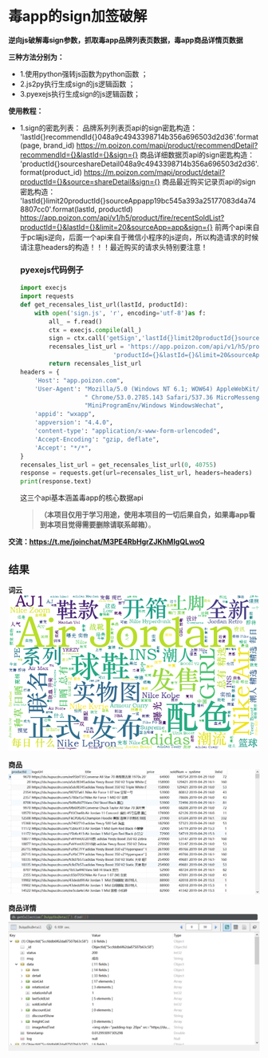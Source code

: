 # 毒app的sign加签破解
**逆向js破解毒sign参数，抓取毒app品牌列表页数据，毒app商品详情页数据**

**三种方法分别为：**
- 1.使用python强转js函数为python函数 ；
- 2.js2py执行生成sign的js逻辑函数 ；
- 3.pyexejs执行生成sign的js逻辑函数；

**使用教程：**
- 1.sign的密匙列表：
    品牌系列列表页api的sign密匙构造：
              'lastId{}recommendId{}048a9c4943398714b356a696503d2d36'.format(page, brand_id)
               https://m.poizon.com/mapi/product/recommendDetail?recommendId={}&lastId={}&sign={}
    商品详细数据页api的sign密匙构造：   
              'productId{}sourceshareDetail048a9c4943398714b356a696503d2d36'.format(product_id)
               https://m.poizon.com/mapi/product/detail?productId={}&source=shareDetail&sign={}
    商品最近购买记录页api的sign密匙构造：
              'lastId{}limit20productId{}sourceAppapp19bc545a393a25177083d4a748807cc0'.format(lastId, productId)
               https://app.poizon.com/api/v1/h5/product/fire/recentSoldList?productId={}&lastId={}&limit=20&sourceApp=app&sign={}
    前两个api来自于pc端js逆向，后面一个api来自于微信小程序的js逆向，所以构造请求的时候请注意headers的构造！！！最近购买的请求头特别要注意！
    ### pyexejs代码例子
    ``` python
    import execjs
    import requests
    def get_recensales_list_url(lastId, productId):
        with open('sign.js', 'r', encoding='utf-8')as f:
            all_ = f.read()
            ctx = execjs.compile(all_)
            sign = ctx.call('getSign','lastId{}limit20productId{}sourceAppapp19bc545a393a25177083d4a748807cc0'.format(lastId,productId))
            recensales_list_url = 'https://app.poizon.com/api/v1/h5/product/fire/recentSoldList?' \
                              'productId={}&lastId={}&limit=20&sourceApp=app&sign={}'.format(productId, lastId, sign)
            return recensales_list_url
    headers = {
        'Host': "app.poizon.com",
        'User-Agent': "Mozilla/5.0 (Windows NT 6.1; WOW64) AppleWebKit/537.36 (KHTML, like Gecko)"
                      " Chrome/53.0.2785.143 Safari/537.36 MicroMessenger/7.0.4.501 NetType/WIFI "
                      "MiniProgramEnv/Windows WindowsWechat",
        'appid': "wxapp",
        'appversion': "4.4.0",
        'content-type': "application/x-www-form-urlencoded",
        'Accept-Encoding': "gzip, deflate",
        'Accept': "*/*",
    }
    recensales_list_url = get_recensales_list_url(0, 40755)
    response = requests.get(url=recensales_list_url, headers=headers)
    print(response.text)
    ```
    这三个api基本涵盖毒app的核心数据api
     >**（本项目仅用于学习用途，使用本项目的一切后果自负，如果毒app看到本项目觉得需要删除请联系邮箱）**。
    
**交流：https://t.me/joinchat/M3PE4RbHgrZJKhMIgQLwoQ**
## 结果
 **词云**
 ![Alt text](./pic/du_wordcloud.png)
 
 **商品**
 ![Alt text](./pic/du_sku.png)
 
 **商品详情**
 ![Alt text](./pic/du_detail.png)
 
